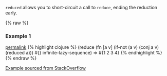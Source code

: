 `reduced` allows you to short-circuit a call to `reduce`, ending the reduction early.

{% raw %}
### Example 1
[permalink](#example-1)
{% highlight clojure %}
(reduce (fn [a v] (if-not (a v) (conj a v) (reduced a))) 
         #{} 
         infinite-lazy-sequence)
 => #{1 2 3 4}
{% endhighlight %}
{% endraw %}

[Example sourced from StackOverflow](http://stackoverflow.com/a/15625740/173062)
